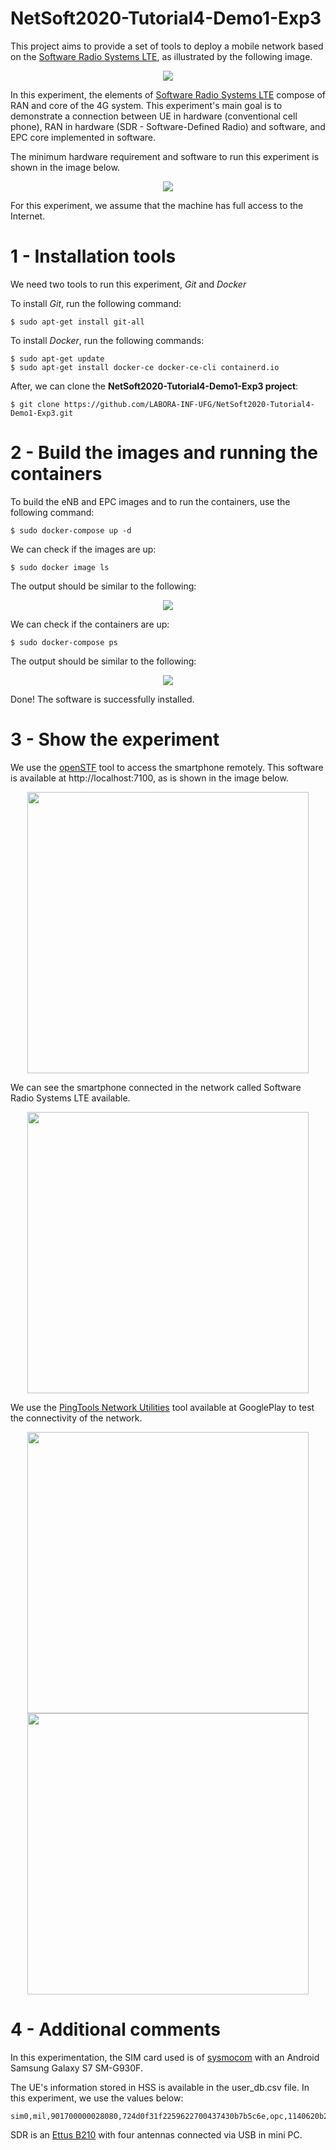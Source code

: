 # NetSoft2020-Tutorial4-Demo1-Exp3

This project aims to provide a set of tools to deploy a mobile network based on the [Software Radio Systems LTE](https://www.srslte.com/), as illustrated by the following image.
<p align="center">
    <img src="images/demo1-exp3.png"/> 
</p>

In this experiment, the elements of [Software Radio Systems LTE](https://github.com/srsLTE/srsLTE) compose of RAN and core of the 4G system. This experiment's main goal is to demonstrate a connection between UE in hardware (conventional cell phone), RAN in hardware (SDR - Software-Defined Radio) and software, and EPC core implemented in software.

The minimum hardware requirement and software to run this experiment is shown in the image below.
<p align="center">
    <img src="images/demo1-exp3-hw-sw.png"/> 
</p>
For this experiment, we assume that the machine has full access to the Internet.

# 1 - Installation tools
We need two tools to run this experiment, _Git_ and _Docker_

To install _Git_, run the following command:
```
$ sudo apt-get install git-all
```

To install _Docker_, run the following commands:
```
$ sudo apt-get update
$ sudo apt-get install docker-ce docker-ce-cli containerd.io
```

 After, we can clone the **NetSoft2020-Tutorial4-Demo1-Exp3 project**:
```
$ git clone https://github.com/LABORA-INF-UFG/NetSoft2020-Tutorial4-Demo1-Exp3.git
```

# 2 - Build the images and running the containers

To build the eNB and EPC images and to run the containers, use the following command:  
```
$ sudo docker-compose up -d
```

We can check if the images are up:
```
$ sudo docker image ls
```
The output should be similar to the following:
<p align="center">
    <img src="images/images_d2_e3.png"/> 
</p>

We can check if the containers are up:
```
$ sudo docker-compose ps
```
The output should be similar to the following:
<p align="center">
    <img src="images/containers_d1_e3.png"/> 
</p>

Done! The software is successfully installed.

# 3 - Show the experiment

We use the [openSTF](https://openstf.io/) tool to access the smartphone remotely.
This software is available at http://localhost:7100, as is shown in the image below.
<p align="center">
    <img src="images/openSTF.png" height="450" width="450"/> 
</p>

We can see the smartphone connected in the network called Software Radio Systems LTE available. 
<p align="center">
    <img src="images/connected.png" height="450"/> 
</p>

We use the [PingTools Network Utilities](https://play.google.com/store/apps/details?id=ua.com.streamsoft.pingtools&hl=pt_BR) tool available at GooglePlay to test the connectivity of the network.
<p align="center">
    <img src="images/network.png" height="450"/> 
    <img src="images/ping.png" height="450"/> 
</p>

# 4 - Additional comments

In this experimentation, the SIM card used is of [sysmocom](https://www.sysmocom.de/index.html) with an Android Samsung Galaxy S7 SM-G930F.

The UE's information stored in HSS is available in the user_db.csv file. In this experiment, we use the values below:
```
sim0,mil,901700000028080,724d0f31f2259622700437430b7b5c6e,opc,1140620b2805d84b44643bfcfbe6218c,8080,00000028155b,7,dynamic
```
SDR is an [Ettus B210](https://www.ettus.com/) with four antennas connected via USB in mini PC.  

